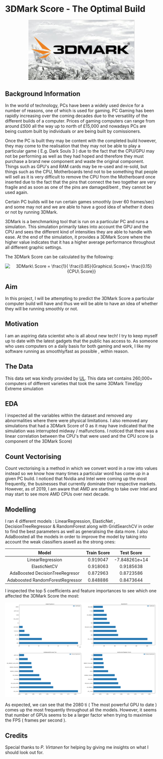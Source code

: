 # 3DMark Score - The Optimal Build

<p align="center">

<img src="https://github.com/Huski-Git/3DMark-Score/blob/master/Images/Logo.png" width="350">
</p>


## Background Information
In the world of technology, PCs have been a widely used device for a number of reasons, one of which is used for gaming. PC Gaming has been rapidly increasing over the coming decades due to the versatility of the different builds of a computer. Prices of gaming computers can range from around £500 all the way up to north of £15,000 and nowadays PCs are being custom built by individuals or are being built by comissioners.

Once the PC is built they may be content with the completed build however, they may come to the realisation that they may not be able to play a particular game ( E.g. Dark Souls 3 ) due to the fact that the CPU/GPU may not be performing as well as they had hoped and therefore they must purchase a brand new component and waste the original component. Things such as GPU's and RAM cards may be re-used and re-sold, but things such as the CPU, Motherboards tend not to be something that people will sell as it is very difficult to remove the CPU from the Motherboard once inserted due to the fact that the pins that connect the two together are very fragile and as soon as one of the pins are damaged/bent , they cannot be used again.

Certain PC builds will be run certain games smoothly (over 60 frames/sec) and some may not and we are able to have a good idea of whether it does or not by running 3DMark.

3DMark is a benchmarking tool that is run on a particular PC and runs a simulation. This simulation primarily takes into account the GPU and the CPU and sees the different kind of intensities they are able to handle with ease. At the end of the simulation, it provides a 3DMark Score where the higher value indicates that it has a higher average performance throughout all different graphic settings.

The 3DMark Score can be calculated by the following:

<p align="center">
<img src="http://www.sciweavers.org/tex2img.php eq=3DMark%5C%20Score%20%3D%20%20%5Cfrac%7B1%7D%7B%20%5Cfrac%7B0.85%7D%7BGraphics%5C%20Score%7D%2B%20%5Cfrac%7B0.15%7D%7BCPU%5C%20Score%7D%7D%20&bc=White&fc=Black&im=png&fs=12&ff=arev&edit=0" align="center" border="0" alt="3DMark\ Score =  \frac{1}{ \frac{0.85}{Graphics\ Score}+ \frac{0.15}{CPU\ Score}}" width="325" height="75" />
</p>

## Aim
In this project, I will be attempting to predict the 3DMark Score a particular computer build will have and thus we will be able to have an idea of whether they will be running smoothly or not. 

## Motivation 
I am an aspiring data scientist who is all about new tech! I try to keep myself up to date with the latest gadgets that the public has access to. As someone who uses computers on a daily basis for both gaming and work, I like my software running as smoothly/fast as possible , within reason.

## The Data
This data set was kindly provided by [UL](https://benchmarks.ul.com/?_ga=2.90438675.845709998.1584355578-1822667800.1580462866). This data set contains 260,000+ computers of different varieties that took the same 3DMark TimeSpy Extreme simulation

## EDA

I inspected all the variables within the dataset and removed any abnormalities where there were physical limitations. I also removed any simulations that had a 3DMark Score of 0 as it may have indicated that the simulation was interrupted midway / malfunctions. I noticed that there was a linear correlation between the CPU's that were used and the CPU score (a component of the 3DMark Score)

## Count Vectorising

Count vectorising is a method in which we convert word in a row into values instead so we know how many times a particular word has come up in a given PC build. I noticed that Nvidia and Intel were coming up the most frequently, the businesses that currently dominate their respective markets. However, as of 2019, I am aware that AMD are starting to take over Intel and may start to see more AMD CPUs over next decade.

## Modelling

I ran 4 different models : LinearRegression, ElasticNet , DecisionTreeRegressor & RandomForest along with GridSearchCV in order to find the best parameters as well as generalising the data more. I also AdaBoosted all the models in order to improve the model by taking into account the weak classifiers aswell as the strong ones:

<p align="center">
  
|             Model              | Train Score |  Test Score  |
|:------------------------------:|:-----------:|:------------:|
|LinearRegression                |  0.919047   |-7.848261e+14 |
|ElasticNetCV                    |  0.918063   |  0.9185638   |
|AdaBoosted DecisionTreeRegresor |  0.872963   |  0.8723586   |
|Adaboosted RandomForestRegressor|  0.848886   |  0.8473644   |

</p>

I inspected the top 5 coefficients and feature importances to see which one affected the 3DMark Score the most:

<img src="https://github.com/Huski-Git/3DMark-Score/blob/master/Images/Coefficients_and_features.png">

As expected, we can see that the 2080 ti ( The most powerful GPU to date ) comes up the most frequently throughout all the models. However, it seems that number of GPUs seems to be a larger factor when trying to maximise the FPS ( frames per second ).

## Credits
Special thanks to *P. Virtanen* for helping by giving me insights on what I should look out for.
